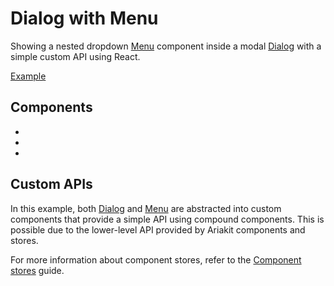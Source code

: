 # Dialog with Menu

<p data-description>
  Showing a nested dropdown <a href="/components/menu">Menu</a> component inside a modal <a href="/components/dialog">Dialog</a> with a simple custom API using React.
</p>

<a href="./index.tsx" data-playground>Example</a>

## Components

<div data-cards="components">

- [](/components/dialog)
- [](/components/menu)
- [](/components/button)

</div>

## Custom APIs

In this example, both [Dialog](/components/dialog) and [Menu](/components/menu) are abstracted into custom components that provide a simple API using compound components. This is possible due to the lower-level API provided by Ariakit components and stores.

For more information about component stores, refer to the [Component stores](/guide/component-stores) guide.
